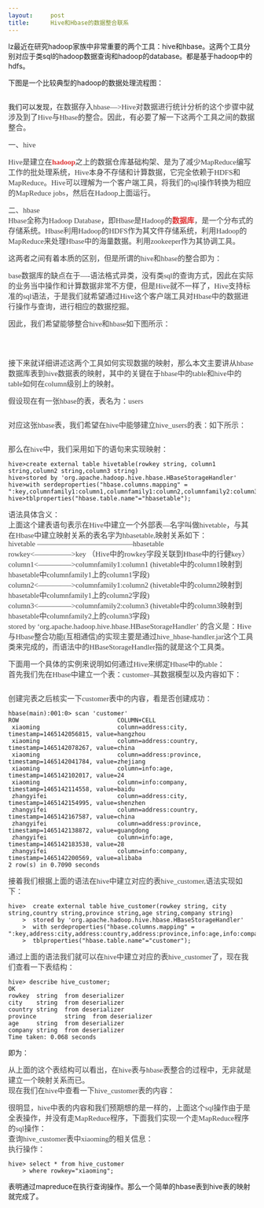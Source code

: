 ```yaml
---
layout:     post
title:      Hive和Hbase的数据整合联系
---
```

<div id="article_content" class="article_content clearfix csdn-tracking-statistics" data-pid="blog" data-mod="popu_307" data-dsm="post">
								            <link rel="stylesheet" href="https://csdnimg.cn/release/phoenix/template/css/ck_htmledit_views-f76675cdea.css">
						<div class="htmledit_views" id="content_views">
                
<p><span style="font-size:14px;">lz最近在研究hadoop家族中非常重要的两个工具：hive和hbase。这两个工具分别对应于类sql的hadoop数据查询和hadoop的database。都是基于hadoop中的hdfs。</span></p>
<p><span style="font-size:14px;">下图是一个比较典型的hadoop的数据处理流程图：</span></p>
<p><img src="https://img-blog.csdn.net/20170721103508094?watermark/2/text/aHR0cDovL2Jsb2cuY3Nkbi5uZXQvc3VuX3dhbmdkb25n/font/5a6L5L2T/fontsize/400/fill/I0JBQkFCMA==/dissolve/70/gravity/Center" alt=""><br><span style="font-size:14px;"></span></p>
<p>我们可以发现，<span style="color:rgb(63,63,63);font-family:'microsoft yahei';font-size:15px;">在数据存入hbase—&gt;Hive对数据进行统计分析的这个步骤中就涉及到了Hive与Hbase的整合。因此，有必要了解一下这两个工具之间的数据整合。</span></p>
<p><span style="color:rgb(63,63,63);font-family:'microsoft yahei';font-size:15px;">一、hive</span></p>
<p><span style="color:rgb(63,63,63);font-family:'microsoft yahei';font-size:15px;"><span style="color:rgb(63,63,63);font-family:'microsoft yahei';font-size:15px;">Hive是建立在</span><a href="http://lib.csdn.net/base/hadoop" rel="nofollow" class="replace_word" title="Hadoop知识库" style="text-decoration:none;color:rgb(223,52,52);font-family:'microsoft yahei';font-size:15px;font-weight:bold;">hadoop</a><span style="color:rgb(63,63,63);font-family:'microsoft yahei';font-size:15px;">之上的数据仓库基础构架、是为了减少MapReduce编写工作的批处理系统，Hive本身不存储和计算数据，它完全依赖于HDFS和MapReduce。Hive可以理解为一个客户端工具，将我们的sql操作转换为相应的MapReduce
 jobs，然后在Hadoop上面运行。  </span></span></p>
<p><span style="color:rgb(63,63,63);font-family:'microsoft yahei';font-size:15px;">二、hbase<br style="color:rgb(63,63,63);font-family:'microsoft yahei';font-size:15px;"><span style="color:rgb(63,63,63);font-family:'microsoft yahei';font-size:15px;">Hbase全称为Hadoop Database，即Hbase是Hadoop的</span><a href="http://lib.csdn.net/base/mysql" rel="nofollow" class="replace_word" title="MySQL知识库" style="text-decoration:none;color:rgb(223,52,52);font-family:'microsoft yahei';font-size:15px;font-weight:bold;">数据库</a><span style="color:rgb(63,63,63);font-family:'microsoft yahei';font-size:15px;">，是一个分布式的存储系统。Hbase利用Hadoop的HDFS作为其文件存储系统，利用Hadoop的MapReduce来处理Hbase中的海量数据。利用zookeeper作为其协调工具。 </span><br></span></p>
<p><span style="font-family:'microsoft yahei';color:#3f3f3f;"><span style="font-size:15px;">这两者之间有着本质的区别，但是所谓的hive和hbase的整合即为：</span></span></p>
<p><span style="font-family:'microsoft yahei';color:#3f3f3f;"><span style="font-size:15px;"><span style="color:rgb(63,63,63);font-family:'microsoft yahei';font-size:15px;">base数据库的缺点在于—-语法格式异类，没有类sql的查询方式，因此在实际的业务当中操作和计算数据非常不方便，但是Hive就不一样了，Hive支持标准的sql语法，于是我们就希望通过Hive这个客户端工具对Hbase中的数据进行操作与查询，进行相应的数据挖掘。</span><br></span></span></p>
<p><span style="font-family:'microsoft yahei';color:#3f3f3f;"><span style="font-size:15px;">因此，我们希望能够整合hive和hbase如下图所示：</span></span></p>
<p><span style="font-family:'microsoft yahei';color:#3f3f3f;"><span style="font-size:15px;"><img src="https://img-blog.csdn.net/20170721103756340?watermark/2/text/aHR0cDovL2Jsb2cuY3Nkbi5uZXQvc3VuX3dhbmdkb25n/font/5a6L5L2T/fontsize/400/fill/I0JBQkFCMA==/dissolve/70/gravity/Center" alt=""><br></span></span></p>
<p><span style="font-family:'microsoft yahei';color:#3f3f3f;"><span style="font-size:15px;"><br></span></span></p>
<p><span style="font-family:'microsoft yahei';color:#3f3f3f;"><span style="font-size:15px;">接下来就详细讲述这两个工具如何实现数据的映射，那么本文主要讲从hbase数据库表到hive数据表的映射，其中的关键在于hbase中的table和hive中的table如何在column级别上的映射。</span></span></p>
<p><span style="font-family:'microsoft yahei';color:#3f3f3f;"><span style="font-size:15px;">假设现在有一张hbase的表，表名为：users</span></span></p>
<p><span style="font-family:'microsoft yahei';color:#3f3f3f;"><span style="font-size:15px;"><img src="https://img-blog.csdn.net/20170721104225711?watermark/2/text/aHR0cDovL2Jsb2cuY3Nkbi5uZXQvc3VuX3dhbmdkb25n/font/5a6L5L2T/fontsize/400/fill/I0JBQkFCMA==/dissolve/70/gravity/Center" alt=""><br></span></span></p>
<p><span style="font-family:'microsoft yahei';color:#3f3f3f;"><span style="font-size:15px;">对应这张hbase表，我们希望在hive中能够建立hive_users的表：如下所示：</span></span></p>
<p><span style="font-family:'microsoft yahei';color:#3f3f3f;"><span style="font-size:15px;"><img src="https://img-blog.csdn.net/20170721104313577?watermark/2/text/aHR0cDovL2Jsb2cuY3Nkbi5uZXQvc3VuX3dhbmdkb25n/font/5a6L5L2T/fontsize/400/fill/I0JBQkFCMA==/dissolve/70/gravity/Center" alt=""><br></span></span></p>
<p><span style="font-family:'microsoft yahei';color:#3f3f3f;"><span style="font-size:15px;">那么在hive中，我们采用如下的语句来实现映射：</span></span></p>
<p><span style="font-family:'microsoft yahei';color:#3f3f3f;"><span style="font-size:15px;"></span></span></p><pre><code class="language-plain">hive&gt;create external table hivetable(rowkey string, column1 string,column2 string,column3 string)   
hive&gt;stored by 'org.apache.hadoop.hive.hbase.HBaseStorageHandler'   
hive&gt;with serdeproperties("hbase.columns.mapping" = ":key,columnfamily1:column1,columnfamily1:column2,columnfamily2:column3")  
hive&gt;tblproperties("hbase.table.name"="hbasetable");  </code></pre><span style="color:rgb(63,63,63);font-family:'microsoft yahei';font-size:15px;">语法具体含义： </span><br style="color:rgb(63,63,63);font-family:'microsoft yahei';font-size:15px;"><span style="color:rgb(63,63,63);font-family:'microsoft yahei';font-size:15px;">上面这个建表语句表示在Hive中建立一个外部表—名字叫做hivetable，与其在Hbase中建立映射关系的表名字为hbasetable,映射关系如下： </span><br style="color:rgb(63,63,63);font-family:'microsoft yahei';font-size:15px;"><span style="color:rgb(63,63,63);font-family:'microsoft yahei';font-size:15px;">hivetable —————————————hbasetable </span><br style="color:rgb(63,63,63);font-family:'microsoft yahei';font-size:15px;"><span style="color:rgb(63,63,63);font-family:'microsoft yahei';font-size:15px;">rowkey&lt;—————&gt;key （Hive中的rowkey字段关联到Hbase中的行健key） </span><br style="color:rgb(63,63,63);font-family:'microsoft yahei';font-size:15px;"><span style="color:rgb(63,63,63);font-family:'microsoft yahei';font-size:15px;">column1&lt;————–&gt;columnfamily1:column1 (hivetable中的column1映射到hbasetable中columnfamily1上的column1字段) </span><br style="color:rgb(63,63,63);font-family:'microsoft yahei';font-size:15px;"><span style="color:rgb(63,63,63);font-family:'microsoft yahei';font-size:15px;">column2&lt;————–&gt;columnfamily1:column2 (hivetable中的column2映射到hbasetable中columnfamily1上的column2字段) </span><br style="color:rgb(63,63,63);font-family:'microsoft yahei';font-size:15px;"><span style="color:rgb(63,63,63);font-family:'microsoft yahei';font-size:15px;">column3&lt;————–&gt;columnfamily2:column3 (hivetable中的column3映射到hbasetable中columnfamily2上的column3字段) </span><br style="color:rgb(63,63,63);font-family:'microsoft yahei';font-size:15px;"><span style="color:rgb(63,63,63);font-family:'microsoft yahei';font-size:15px;">stored by ‘org.apache.hadoop.hive.hbase.HBaseStorageHandler’ 的含义是：Hive与Hbase整合功能(互相通信)的实现主要是通过hive_hbase-handler.jar这个工具类来完成的，而语法中的HBaseStorageHandler指的就是这个工具类。</span>
<p><span style="font-family:'microsoft yahei';color:#3f3f3f;"><span style="font-size:15px;"><span style="color:rgb(63,63,63);font-family:'microsoft yahei';font-size:15px;"><span style="color:rgb(63,63,63);font-family:'microsoft yahei';font-size:15px;">下面用一个具体的实例来说明如何通过Hive来绑定Hbase中的table： </span><br style="color:rgb(63,63,63);font-family:'microsoft yahei';font-size:15px;"><span style="color:rgb(63,63,63);font-family:'microsoft yahei';font-size:15px;">首先我们先在Hbase中建立一个表：customer–其数据模型以及内容如下：</span><br></span></span></span></p>
<p><span style="font-family:'microsoft yahei';color:#3f3f3f;"><span style="font-size:15px;"><span style="color:rgb(63,63,63);font-family:'microsoft yahei';font-size:15px;"><span style="color:rgb(63,63,63);font-family:'microsoft yahei';font-size:15px;"><img src="https://img-blog.csdn.net/20170721104656789?watermark/2/text/aHR0cDovL2Jsb2cuY3Nkbi5uZXQvc3VuX3dhbmdkb25n/font/5a6L5L2T/fontsize/400/fill/I0JBQkFCMA==/dissolve/70/gravity/Center" alt=""><br></span></span></span></span></p>
<p><span style="font-family:'microsoft yahei';color:#3f3f3f;"><span style="font-size:15px;"><span style="color:rgb(63,63,63);font-family:'microsoft yahei';font-size:15px;"><span style="color:rgb(63,63,63);font-family:'microsoft yahei';font-size:15px;">创建完表之后核实一下customer表中的内容，看是否创建成功：</span><br></span></span></span></p>
<p><span style="font-family:'microsoft yahei';color:#3f3f3f;"><span style="font-size:15px;"><span style="color:rgb(63,63,63);font-family:'microsoft yahei';font-size:15px;"><span style="color:rgb(63,63,63);font-family:'microsoft yahei';font-size:15px;"></span></span></span></span></p><pre><code class="language-plain">hbase(main):001:0&gt; scan 'customer'
ROW                            COLUMN+CELL
 xiaoming                      column=address:city, timestamp=1465142056815, value=hangzhou
 xiaoming                      column=address:country, timestamp=1465142078267, value=china
 xiaoming                      column=address:province, timestamp=1465142041784, value=zhejiang
 xiaoming                      column=info:age, timestamp=1465142102017, value=24
 xiaoming                      column=info:company, timestamp=1465142114558, value=baidu
 zhangyifei                    column=address:city, timestamp=1465142154995, value=shenzhen
 zhangyifei                    column=address:country, timestamp=1465142167587, value=china
 zhangyifei                    column=address:province, timestamp=1465142138872, value=guangdong
 zhangyifei                    column=info:age, timestamp=1465142183538, value=28
 zhangyifei                    column=info:company, timestamp=1465142200569, value=alibaba
2 row(s) in 0.7090 seconds</code></pre><span style="color:rgb(63,63,63);font-family:'microsoft yahei';font-size:15px;">接着我们根据上面的语法在hive中建立对应的表hive_customer,语法实现如下：</span>
<p><span style="font-family:'microsoft yahei';color:#3f3f3f;"><span style="font-size:15px;"><span style="color:rgb(63,63,63);font-family:'microsoft yahei';font-size:15px;"><span style="color:rgb(63,63,63);font-family:'microsoft yahei';font-size:15px;"></span></span></span></span></p><pre><code class="language-plain">hive&gt;  create external table hive_customer(rowkey string, city string,country string,province string,age string,company string)
    &gt;  stored by 'org.apache.hadoop.hive.hbase.HBaseStorageHandler'
    &gt;  with serdeproperties("hbase.columns.mapping" = ":key,address:city,address:country,address:province,info:age,info:company")
    &gt;  tblproperties("hbase.table.name"="customer");</code></pre><span style="color:rgb(63,63,63);font-family:'microsoft yahei';font-size:15px;">通过上面的语法我们就可以在hive中建立对应的表hive_customer了，现在我们查看一下表结构：</span>
<p><span style="font-family:'microsoft yahei';color:#3f3f3f;"><span style="font-size:15px;"><span style="color:rgb(63,63,63);font-family:'microsoft yahei';font-size:15px;"><span style="color:rgb(63,63,63);font-family:'microsoft yahei';font-size:15px;"></span></span></span></span></p><pre><code class="language-plain">hive&gt; describe hive_customer;
OK
rowkey  string  from deserializer
city    string  from deserializer
country string  from deserializer
province        string  from deserializer
age     string  from deserializer
company string  from deserializer
Time taken: 0.068 seconds</code></pre>即为：
<p><span style="font-family:'microsoft yahei';color:#3f3f3f;"><span style="font-size:15px;"><span style="color:rgb(63,63,63);font-family:'microsoft yahei';font-size:15px;"><span style="color:rgb(63,63,63);font-family:'microsoft yahei';font-size:15px;"><img src="https://img-blog.csdn.net/20170721104836943?watermark/2/text/aHR0cDovL2Jsb2cuY3Nkbi5uZXQvc3VuX3dhbmdkb25n/font/5a6L5L2T/fontsize/400/fill/I0JBQkFCMA==/dissolve/70/gravity/Center" alt=""><br><span style="color:rgb(63,63,63);font-family:'microsoft yahei';font-size:15px;">从上面的这个表结构可以看出，在hive表与hbase表整合的过程中，无非就是建立一个映射关系而已。 </span><br style="color:rgb(63,63,63);font-family:'microsoft yahei';font-size:15px;"><span style="color:rgb(63,63,63);font-family:'microsoft yahei';font-size:15px;">现在我们在hive中查看一下hive_customer表的内容： </span></span></span></span></span></p>
<p><span style="font-family:'microsoft yahei';color:#3f3f3f;"><span style="font-size:15px;"><span style="color:rgb(63,63,63);font-family:'microsoft yahei';font-size:15px;"><span style="color:rgb(63,63,63);font-family:'microsoft yahei';font-size:15px;"><img src="https://img-blog.csdn.net/20170721104911628?watermark/2/text/aHR0cDovL2Jsb2cuY3Nkbi5uZXQvc3VuX3dhbmdkb25n/font/5a6L5L2T/fontsize/400/fill/I0JBQkFCMA==/dissolve/70/gravity/Center" alt=""><br><span style="color:rgb(63,63,63);font-family:'microsoft yahei';font-size:15px;">很明显，hive中表的内容和我们预期想的是一样的，上面这个sql操作由于是全表操作，并没有走MapReduce程序，下面我们实现一个走MapReduce程序的sql操作： </span><br style="color:rgb(63,63,63);font-family:'microsoft yahei';font-size:15px;"><span style="color:rgb(63,63,63);font-family:'microsoft yahei';font-size:15px;">查询hive_customer表中xiaoming的相关信息： </span><br style="color:rgb(63,63,63);font-family:'microsoft yahei';font-size:15px;"><span style="color:rgb(63,63,63);font-family:'microsoft yahei';font-size:15px;">执行操作：</span></span></span></span></span></p>
<p><span style="font-family:'microsoft yahei';color:#3f3f3f;"><span style="font-size:15px;"><span style="color:rgb(63,63,63);font-family:'microsoft yahei';font-size:15px;"><span style="color:rgb(63,63,63);font-family:'microsoft yahei';font-size:15px;"></span></span></span></span></p><pre><code class="language-plain">hive&gt; select * from hive_customer
    &gt; where rowkey="xiaoming";</code></pre><img src="https://img-blog.csdn.net/20170721105024003?watermark/2/text/aHR0cDovL2Jsb2cuY3Nkbi5uZXQvc3VuX3dhbmdkb25n/font/5a6L5L2T/fontsize/400/fill/I0JBQkFCMA==/dissolve/70/gravity/Center" alt=""><br>
表明通过mapreduce在执行查询操作。那么一个简单的hbase表到hive表的映射就完成了。<br><p><span style="font-family:'microsoft yahei';color:#3f3f3f;"><span style="font-size:15px;"><br><br></span></span></p>
            </div>
                </div>